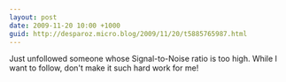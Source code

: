 ```yaml
---
layout: post
date: 2009-11-20 10:00 +1000
guid: http://desparoz.micro.blog/2009/11/20/t5885765987.html
---
```

Just unfollowed someone whose Signal-to-Noise ratio is too high. While I want to follow, don't make it such hard work for me!
